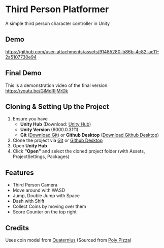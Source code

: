 # Third Person Platformer

A simple third person character controller in Unity

## Demo

https://github.com/user-attachments/assets/91485280-b86b-4c82-ac11-2a5107730e94

## Final Demo
This is a demonstration video of the final version: https://youtu.be/GiMoRIjMrDk


## Cloning & Setting Up the Project

1. Ensure you have
	- **Unity Hub** (Download: [Unity Hub](https://unity.com/download))
	- **Unity Version** (6000.0.31f1)
	- **Git** ([Download Git](https://git-scm.com/)) or **Github Desktop** ([Download Github Desktop](https://desktop.github.com/download/))
2. Clone the project via [Git](https://docs.github.com/en/repositories/creating-and-managing-repositories/cloning-a-repository?tool=cli) or [Github Desktop](https://docs.github.com/en/repositories/creating-and-managing-repositories/cloning-a-repository?tool=desktop)
3. Open **Unity Hub**
4. Click **"Open"** and select the cloned project folder (with Assets, ProjectSettings, Packages)

## Features

- Third Person Camera
- Move around with WASD
- Jump, Double Jump with Space
- Dash with Shift
- Collect Coins by moving over them
- Score Counter on the top right

## Credits

Uses coin model from [Quaternius](https://quaternius.com/) (Sourced from [Poly Pizza](https://poly.pizza/m/QHZtj94fvh))


